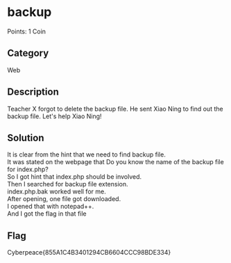 # backup
Points: 1 Coin

## Category
Web

## Description
Teacher X forgot to delete the backup file. He sent Xiao Ning to find out the backup file. Let's help Xiao Ning!

## Solution
It is clear from the hint that we need to find backup file.   
It was stated on the webpage that Do you know the name of the backup file for index.php?  
So I got hint that index.php should be involved.  
Then I searched for backup file extension.  
index.php.bak worked well for me.  
After opening, one file got downloaded.  
I opened that with notepad++.  
And I got the flag in that file  

## Flag
Cyberpeace{855A1C4B3401294CB6604CCC98BDE334}
